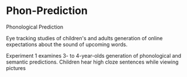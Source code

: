 # Phon-Prediction
Phonological Prediction

Eye tracking studies of children's and adults generation of online expectations about the sound of upcoming words.

Experiment 1 examines 3- to 4-year-olds generation of phonological and semantic predictions. Children hear high cloze 
sentences while viewing pictures
